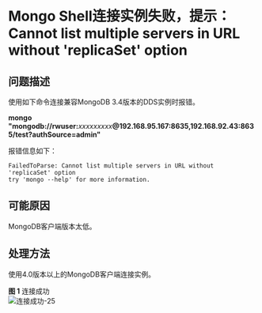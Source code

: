 # Mongo Shell连接实例失败，提示：Cannot list multiple servers in URL without 'replicaSet' option<a name="dds_03_troubleshoot_0005"></a>

## 问题描述<a name="section10861151113245"></a>

使用如下命令连接兼容MongoDB 3.4版本的DDS实例时报错。

**mongo "mongodb://rwuser:**_xxxxxxxxx_**@192.168.95.167:8635,192.168.92.43:8635/test?authSource=admin"**

报错信息如下：

```
FailedToParse: Cannot list multiple servers in URL without 'replicaSet' option
try 'mongo --help' for more information.
```

## 可能原因<a name="section1118811822513"></a>

MongoDB客户端版本太低。

## 处理方法<a name="section19511332122519"></a>

使用4.0版本以上的MongoDB客户端连接实例。

**图 1**  连接成功<a name="fig33714114459"></a>  
![](figures/连接成功-25.png "连接成功-25")

